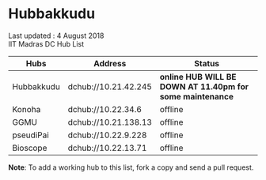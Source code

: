 # Hubbakkudu
Last updated : 4 August 2018   
IIT Madras DC Hub List   

Hubs | Address | Status  
--- | --- | ---   
Hubbakkudu  | dchub://10.21.42.245  | **online**  **HUB WILL BE DOWN AT 11.40pm for some maintenance**
Konoha      | dchub://10.22.34.6    | offline
GGMU        | dchub://10.21.138.13  | offline 
pseudiPai   | dchub://10.22.9.228   | offline 
Bioscope    | dchub://10.22.13.71   | offline 



**Note**: To add a working hub to this list, fork a copy and send a pull request.
